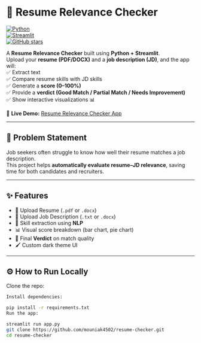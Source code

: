 # 📄 Resume Relevance Checker  

[![Python](https://img.shields.io/badge/Python-3.10-blue?logo=python)](https://www.python.org/)  
[![Streamlit](https://img.shields.io/badge/Streamlit-Deployed-brightgreen?logo=streamlit)](https://streamlit.io/)  
[![GitHub stars](https://img.shields.io/github/stars/mouniak4502/resume-checker?style=social)](https://github.com/mouniak4502/resume-checker)  

A **Resume Relevance Checker** built using **Python + Streamlit**.  
Upload your **resume (PDF/DOCX)** and a **job description (JD)**, and the app will:  
✅ Extract text  
✅ Compare resume skills with JD skills  
✅ Generate a **score (0–100%)**  
✅ Provide a **verdict (Good Match / Partial Match / Needs Improvement)**  
✅ Show interactive visualizations 📊  

🔗 **Live Demo:** [Resume Relevance Checker App](https://resume-checker-jfb6yzob5kbg4detmgztfy.streamlit.app/)  

---

## 🚀 Problem Statement  
Job seekers often struggle to know how well their resume matches a job description.  
This project helps **automatically evaluate resume–JD relevance**, saving time for both candidates and recruiters.  

---

## ✨ Features  
- 📂 Upload Resume (`.pdf` or `.docx`)  
- 📜 Upload Job Description (`.txt` or `.docx`)  
- 🧠 Skill extraction using **NLP**  
- 📊 Visual score breakdown (bar chart, pie chart)  
- 🎯 Final **Verdict** on match quality  
- 🖌️ Custom dark theme UI  

---

## ⚙️ How to Run Locally  

Clone the repo:  
```bash
Install dependencies:

pip install -r requirements.txt
Run the app:

streamlit run app.py
git clone https://github.com/mouniak4502/resume-checker.git
cd resume-checker
